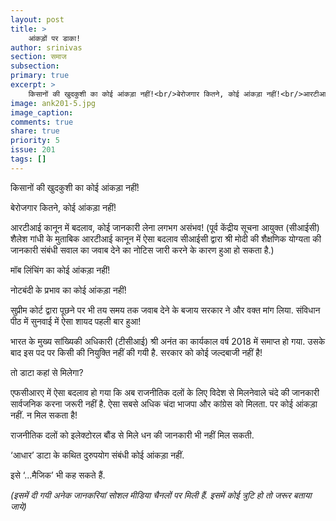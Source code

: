 ```yaml
---
layout: post
title: >
    आंकड़ों पर डाका!
author: srinivas
section: समाज
subsection:
primary: true
excerpt: >
    किसानों की खुदकुशी का कोई आंकड़ा नहीं!<br/>बेरोजगार कितने, कोई आंकड़ा नहीं!<br/>आरटीआई कानून में बदलाव, कोई जानकारी लेना लगभग असंभव!
image: ank201-5.jpg
image_caption: 
comments: true
share: true
priority: 5
issue: 201
tags: []
---
```


किसानों की खुदकुशी का कोई आंकड़ा नहीं!

बेरोजगार कितने, कोई आंकड़ा नहीं!

आरटीआई कानून में बदलाव, कोई जानकारी लेना लगभग असंभव!
(पूर्व केंद्रीय सूचना आयुक्त (सीआईसी) शैलेश गांधी के मुताबिक आरटीआई कानून में ऐसा बदलाव सीआईसी द्वारा श्री मोदी की शैक्षणिक योग्यता की जानकारी संबंधी सवाल का जवाब देने का नोटिस जारी करने के कारण हुआ हो सकता है.)

मॉब लिंचिंग का कोई आंकड़ा नहीं!

नोटबंदी के प्रभाव का कोई आंकड़ा नहीं!

सुप्रीम कोर्ट द्वारा पूछने पर भी तय समय तक जवाब देने के बजाय सरकार ने और वक्त मांग लिया. संविधान पीठ में सुनवाई में ऐसा शायद पहली बार हुआ!

भारत के मुख्य सांख्यिकी अधिकारी (टीसीआई) श्री अनंत का कार्यकाल वर्ष 2018 में समाप्त हो गया. उसके बाद इस पद पर किसी की नियुक्ति नहीं की गयी है. सरकार को कोई जल्दबाजी नहीं है!

तो डाटा कहां से मिलेगा?

एफसीआरए में ऐसा बदलाव हो गया कि अब राजनीतिक दलों के लिए विदेश से मिलनेवाले चंदे की जानकारी सार्वजनिक करना जरूरी नहीं है. ऐसा सबसे अधिक चंदा भाजपा और कांग्रेस को मिलता. पर कोई आंकड़ा नहीं. न मिल सकता है!

राजनीतिक दलों को इलेक्टोरल बौंड से मिले धन की जानकारी भी नहीं मिल सकती.

‘आधार’ डाटा के कथित दुरुपयोग संबंधी कोई आंकड़ा नहीं.

इसे ‘...मैजिक’ भी कह सकते हैं.

*(इसमें दी गयी अनेक जानकरियां सोशल मीडिया चैनलों पर मिली हैं. इसमें कोई त्रुटि हो तो जरूर बताया जाये)*